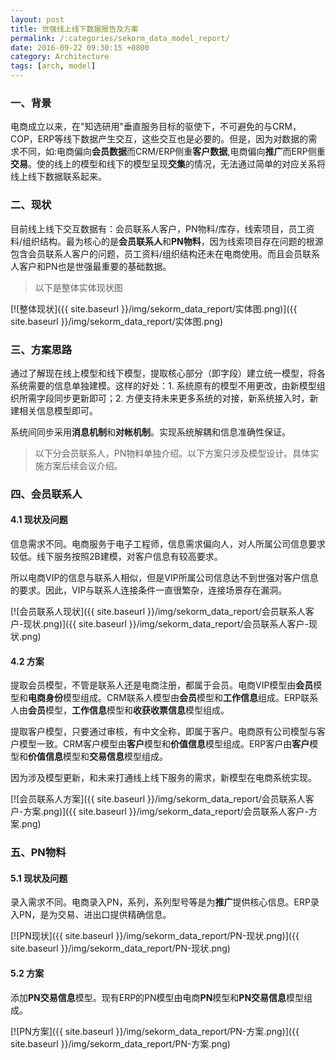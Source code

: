 ```yaml
---
layout: post
title: 世强线上线下数据报告及方案
permalink: /:categories/sekorm_data_model_report/
date: 2016-09-22 09:30:15 +0800
category: Architecture
tags: [arch, model]
---
```


### 一、背景

电商成立以来，在"知选研用"垂直服务目标的驱使下，不可避免的与CRM，COP，ERP等线下数据产生交互，这些交互也是必要的。但是，因为对数据的需求不同，如:电商偏向**会员数据**而CRM/ERP侧重**客户数据**,电商偏向**推广**而ERP侧重**交易**。使的线上的模型和线下的模型呈现**交集**的情况，无法通过简单的对应关系将线上线下数据联系起来。

### 二、现状

目前线上线下交互数据有：会员联系人客户，PN物料/库存，线索项目，员工资料/组织结构。最为核心的是**会员联系人**和**PN物料**，因为线索项目存在问题的根源包含会员联系人客户的问题，员工资料/组织结构还未在电商使用。而且会员联系人客户和PN也是世强最重要的基础数据。

> 以下是整体实体现状图

[![整体现状]({{ site.baseurl }}/img/sekorm_data_report/实体图.png)]({{ site.baseurl }}/img/sekorm_data_report/实体图.png)



### 三、方案思路

通过了解现在线上模型和线下模型，提取核心部分（即字段）建立统一模型，将各系统需要的信息单独建模。这样的好处：1. 系统原有的模型不用更改，由新模型组织所需字段同步更新即可；2. 方便支持未来更多系统的对接，新系统接入时，新建相关信息模型即可。

系统间同步采用**消息机制**和**对帐机制**。实现系统解耦和信息准确性保证。

> 以下分会员联系人，PN物料单独介绍。以下方案只涉及模型设计。具体实施方案后续会议介绍。

### 四、会员联系人

#### 4.1 现状及问题

信息需求不同。电商服务于电子工程师，信息需求偏向人，对人所属公司信息要求较低。线下服务按照2B建模，对客户信息有较高要求。

所以电商VIP的信息与联系人相似，但是VIP所属公司信息达不到世强对客户信息的要求。因此，VIP与联系人连接条件一直很繁杂，连接场景存在漏洞。

[![会员联系人现状]({{ site.baseurl }}/img/sekorm_data_report/会员联系人客户-现状.png)]({{ site.baseurl }}/img/sekorm_data_report/会员联系人客户-现状.png)

#### 4.2 方案


提取会员模型，不管是联系人还是电商注册，都属于会员。电商VIP模型由**会员**模型和**电商身份**模型组成。CRM联系人模型由**会员**模型和**工作信息**组成。ERP联系人由**会员**模型，**工作信息**模型和**收获收票信息**模型组成。

提取客户模型，只要通过审核，有中文全称，即属于客户。电商原有公司模型与客户模型一致。CRM客户模型由**客户**模型和**价值信息**模型组成。ERP客户由**客户**模型和**价值信息**模型和**交易信息**模型组成。

因为涉及模型更新，和未来打通线上线下服务的需求，新模型在电商系统实现。


[![会员联系人方案]({{ site.baseurl }}/img/sekorm_data_report/会员联系人客户-方案.png)]({{ site.baseurl }}/img/sekorm_data_report/会员联系人客户-方案.png)

### 五、PN物料

#### 5.1 现状及问题

录入需求不同。电商录入PN，系列，系列型号等是为**推广**提供核心信息。ERP录入PN，是为交易、进出口提供精确信息。

[![PN现状]({{ site.baseurl }}/img/sekorm_data_report/PN-现状.png)]({{ site.baseurl }}/img/sekorm_data_report/PN-现状.png)

#### 5.2 方案

添加**PN交易信息**模型。现有ERP的PN模型由电商**PN**模型和**PN交易信息**模型组成。

[![PN方案]({{ site.baseurl }}/img/sekorm_data_report/PN-方案.png)]({{ site.baseurl }}/img/sekorm_data_report/PN-方案.png)


